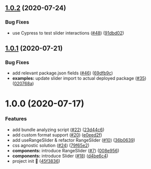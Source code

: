 ## [1.0.2](https://github.com/strvcom/react-sliders/compare/1.0.1...1.0.2) (2020-07-24)


### Bug Fixes

* use Cypress to test slider interactions ([#48](https://github.com/strvcom/react-sliders/issues/48)) ([91dbd02](https://github.com/strvcom/react-sliders/commit/91dbd023ad2231175edfa97b9257ed6da29f4d7b))

## [1.0.1](https://github.com/strvcom/react-sliders/compare/1.0.0...1.0.1) (2020-07-21)


### Bug Fixes

* add relevant package.json fields ([#46](https://github.com/strvcom/react-sliders/issues/46)) ([69dfb9c](https://github.com/strvcom/react-sliders/commit/69dfb9cf36e8f20e1def53fe387171aaca874946))
* **examples:** update slider import to actual deployed package  ([#35](https://github.com/strvcom/react-sliders/issues/35)) ([020768a](https://github.com/strvcom/react-sliders/commit/020768aba243291f44c1af95a184a90a12280215))

# 1.0.0 (2020-07-17)


### Features

* add bundle analyzing script ([#22](https://github.com/strvcom/react-sliders/issues/22)) ([23d44c6](https://github.com/strvcom/react-sliders/commit/23d44c6f96b11f27133271e78f7aa446009c7820))
* add custom format support ([#20](https://github.com/strvcom/react-sliders/issues/20)) ([e0eed2f](https://github.com/strvcom/react-sliders/commit/e0eed2fca200aaec38c38d6df8c64b17a8a843de))
* add useRangeSlider & refactor RangeSlider ([#10](https://github.com/strvcom/react-sliders/issues/10)) ([36b0639](https://github.com/strvcom/react-sliders/commit/36b063901191b4bfb8fad6a4459af19e7a326810))
* css agnostic solution ([#24](https://github.com/strvcom/react-sliders/issues/24)) ([79f65e2](https://github.com/strvcom/react-sliders/commit/79f65e203337d4a349ce4c66963c9950db533832))
* **components:** introduce RangeSlider ([#7](https://github.com/strvcom/react-sliders/issues/7)) ([008e956](https://github.com/strvcom/react-sliders/commit/008e9561890004ce731f79fb0c1f6d1c38a5edc3))
* **components:** introduce Slider ([#18](https://github.com/strvcom/react-sliders/issues/18)) ([d4be6c4](https://github.com/strvcom/react-sliders/commit/d4be6c4b7b2b1714339d7d847ce57a1ce2515249))
* project init 🌱 ([45f3836](https://github.com/strvcom/react-sliders/commit/45f3836a8e9eaf6da3805adfaedf29c9f2325812))
